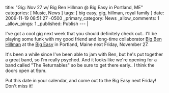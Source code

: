 title: "Gig: Nov 27 w/ Big Ben Hillman @ Big Easy in Portland, ME"
categories: [ Music, News ]
tags: [ big easy, gig, hillman, royal family ]
date: 2009-11-19 08:51:27 -0500
_primary_category: News
_allow_comments: 1
_allow_pings: 1
_published: Publish
--- |

I've got a cool gig next week that you should definitely check out.. I'll be playing some funk with my good friend and long-time collaborator [Big Ben Hillman](http://bigbenhillman.com/) at the [Big Easy](http://www.bigeasyportland.com/) in Portland, Maine next Friday, November 27.

It's been a while since I've been able to jam with Ben, but he's put together a great band, so I'm really psyched. And it looks like we're opening for a band called "The Returnables" so be sure to get there early.. I think the doors open at 9pm.

Put this date in your calendar, and come out to the Big Easy next Friday! Don't miss it!
